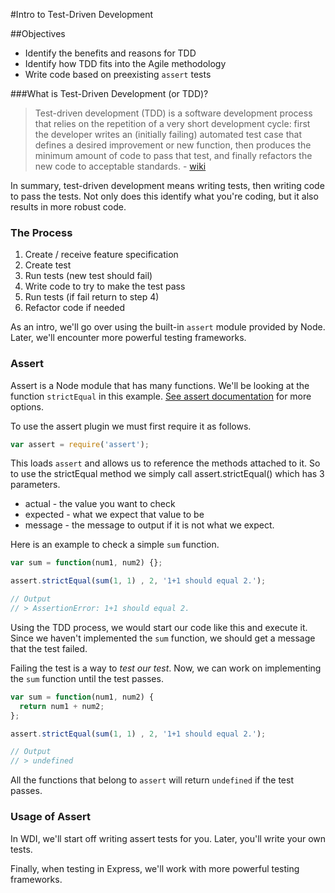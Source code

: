 #Intro to Test-Driven Development

##Objectives

* Identify the benefits and reasons for TDD
* Identify how TDD fits into the Agile methodology
* Write code based on preexisting `assert` tests

###What is Test-Driven Development (or TDD)?

> Test-driven development (TDD) is a software development process that relies on the repetition of a very short development cycle: first the developer writes an (initially failing) automated test case that defines a desired improvement or new function, then produces the minimum amount of code to pass that test, and finally refactors the new code to acceptable standards. - [wiki](http://en.wikipedia.org/wiki/Test-driven_development)

In summary, test-driven development means writing tests, then writing code to pass the tests. Not only does this identify what you're coding, but it also results in more robust code.

### The Process
1. Create / receive feature specification
2. Create test
3. Run tests (new test should fail)
4. Write code to try to make the test pass
5. Run tests (if fail return to step 4)
6. Refactor code if needed

As an intro, we'll go over using the built-in `assert` module provided by Node. Later, we'll encounter more powerful testing frameworks.

### Assert

Assert is a Node module that has many functions. We'll be looking at the function `strictEqual` in this example. [See assert documentation](http://nodejs.org/api/assert.html) for more options.

To use the assert plugin we must first require it as follows.

```js
var assert = require('assert');
```

This loads `assert` and allows us to reference the methods attached to it. So to use the strictEqual method we simply call assert.strictEqual() which has 3 parameters.

* actual - the value you want to check
* expected - what we expect that value to be
* message - the message to output if it is not what we expect.

Here is an example to check a simple `sum` function.

```js
var sum = function(num1, num2) {};

assert.strictEqual(sum(1, 1) , 2, '1+1 should equal 2.');

// Output
// > AssertionError: 1+1 should equal 2.
```

Using the TDD process, we would start our code like this and execute it. Since we haven't implemented the `sum` function, we should get a message that the test failed.

Failing the test is a way to *test our test*. Now, we can work on implementing the `sum` function until the test passes.

```js
var sum = function(num1, num2) {
  return num1 + num2;
};

assert.strictEqual(sum(1, 1) , 2, '1+1 should equal 2.');

// Output
// > undefined
```

All the functions that belong to `assert` will return `undefined` if the test passes.

### Usage of Assert

In WDI, we'll start off writing assert tests for you. Later, you'll write your own tests.

Finally, when testing in Express, we'll work with more powerful testing frameworks.
